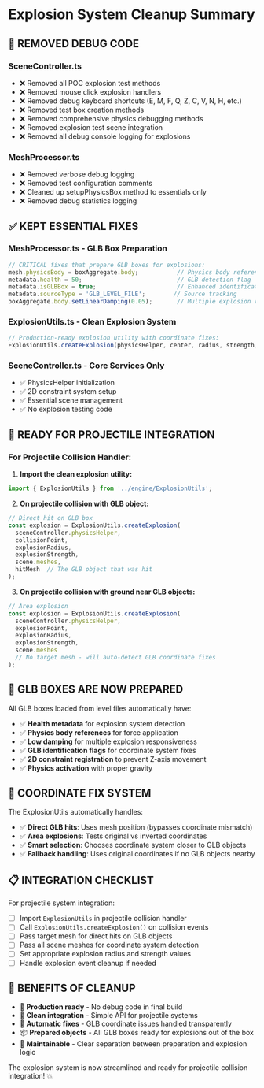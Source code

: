 # Explosion System Cleanup Summary

## 🧹 **REMOVED DEBUG CODE**

### SceneController.ts
- ❌ Removed all POC explosion test methods
- ❌ Removed mouse click explosion handlers
- ❌ Removed debug keyboard shortcuts (E, M, F, Q, Z, C, V, N, H, etc.)
- ❌ Removed test box creation methods
- ❌ Removed comprehensive physics debugging methods
- ❌ Removed explosion test scene integration
- ❌ Removed all debug console logging for explosions

### MeshProcessor.ts
- ❌ Removed verbose debug logging
- ❌ Removed test configuration comments
- ❌ Cleaned up setupPhysicsBox method to essentials only
- ❌ Removed debug statistics logging

## ✅ **KEPT ESSENTIAL FIXES**

### MeshProcessor.ts - GLB Box Preparation
```typescript
// CRITICAL fixes that prepare GLB boxes for explosions:
mesh.physicsBody = boxAggregate.body;           // Physics body reference
metadata.health = 50;                           // GLB detection flag
metadata.isGLBBox = true;                       // Enhanced identification
metadata.sourceType = 'GLB_LEVEL_FILE';        // Source tracking
boxAggregate.body.setLinearDamping(0.05);       // Multiple explosion responsiveness
```

### ExplosionUtils.ts - Clean Explosion System
```typescript
// Production-ready explosion utility with coordinate fixes:
ExplosionUtils.createExplosion(physicsHelper, center, radius, strength, allMeshes, targetMesh);
```

### SceneController.ts - Core Services Only
- ✅ PhysicsHelper initialization
- ✅ 2D constraint system setup
- ✅ Essential scene management
- ✅ No explosion testing code

## 🚀 **READY FOR PROJECTILE INTEGRATION**

### For Projectile Collision Handler:

1. **Import the clean explosion utility:**
```typescript
import { ExplosionUtils } from '../engine/ExplosionUtils';
```

2. **On projectile collision with GLB object:**
```typescript
// Direct hit on GLB box
const explosion = ExplosionUtils.createExplosion(
  sceneController.physicsHelper,
  collisionPoint,
  explosionRadius,
  explosionStrength,
  scene.meshes,
  hitMesh  // The GLB object that was hit
);
```

3. **On projectile collision with ground near GLB objects:**
```typescript
// Area explosion
const explosion = ExplosionUtils.createExplosion(
  sceneController.physicsHelper,
  explosionPoint,
  explosionRadius,
  explosionStrength,
  scene.meshes
  // No target mesh - will auto-detect GLB coordinate fixes
);
```

## 🎯 **GLB BOXES ARE NOW PREPARED**

All GLB boxes loaded from level files automatically have:
- ✅ **Health metadata** for explosion system detection
- ✅ **Physics body references** for force application
- ✅ **Low damping** for multiple explosion responsiveness
- ✅ **GLB identification flags** for coordinate system fixes
- ✅ **2D constraint registration** to prevent Z-axis movement
- ✅ **Physics activation** with proper gravity

## 🔧 **COORDINATE FIX SYSTEM**

The ExplosionUtils automatically handles:
- ✅ **Direct GLB hits**: Uses mesh position (bypasses coordinate mismatch)
- ✅ **Area explosions**: Tests original vs inverted coordinates
- ✅ **Smart selection**: Chooses coordinate system closer to GLB objects
- ✅ **Fallback handling**: Uses original coordinates if no GLB objects nearby

## 📋 **INTEGRATION CHECKLIST**

For projectile system integration:
- [ ] Import `ExplosionUtils` in projectile collision handler
- [ ] Call `ExplosionUtils.createExplosion()` on collision events
- [ ] Pass target mesh for direct hits on GLB objects
- [ ] Pass all scene meshes for coordinate system detection
- [ ] Set appropriate explosion radius and strength values
- [ ] Handle explosion event cleanup if needed

## 🎉 **BENEFITS OF CLEANUP**

- 🚀 **Production ready** - No debug code in final build
- 🧪 **Clean integration** - Simple API for projectile systems
- 🎯 **Automatic fixes** - GLB coordinate issues handled transparently
- 📦 **Prepared objects** - All GLB boxes ready for explosions out of the box
- 🔧 **Maintainable** - Clear separation between preparation and explosion logic

The explosion system is now streamlined and ready for projectile collision integration! 💥
